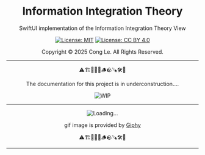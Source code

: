 
<div align="center">
	<h1>
		<strong>Information Integration Theory</strong>
	</h1>
    <p>SwiftUI implementation of the Information Integration Theory View</p>
	
[![License: MIT](https://img.shields.io/badge/License-MIT-yellow.svg)](LICENSE) [![License: CC BY 4.0](https://licensebuttons.net/l/by/4.0/88x31.png)](LICENSE-CC-BY)

Copyright © 2025 Cong Le. All Rights Reserved.

 
</div>



---

<div align="center">
	
⚠️🏗️🚧🦺🧱🪵🪨🪚🛠️👷

The documentation for this project is in underconstruction....


![WIP](https://media0.giphy.com/media/v1.Y2lkPTc5MGI3NjExMm5ic3l0czltejBxMG9sYm5zdzY0cTE4OWwzeHl1Y2RpNTd5NHJhMiZlcD12MV9pbnRlcm5hbF9naWZfYnlfaWQmY3Q9Zw/RhGhED0aSeUUQSfH76/giphy.gif)

---


![Loading...](https://media2.giphy.com/media/v1.Y2lkPTc5MGI3NjExNzg4NmVmcnBzd2h0ejdlMWE3ZDJrYmVsZGlmM3RiNTh1c2x6OXl2NiZlcD12MV9pbnRlcm5hbF9naWZfYnlfaWQmY3Q9Zw/10Q2g5ucWWVlp6/giphy.gif)


gif image is provided by [Giphy](https://giphy.com)

⚠️🏗️🚧🦺🧱🪵🪨🪚🛠️👷
	
</div>

----
